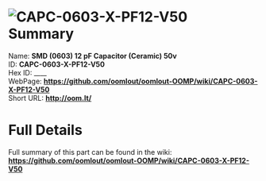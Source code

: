 
![CAPC-0603-X-PF12-V50](https://github.com/oomlout/oomlout-OOMP/blob/master/parts/CAPC-0603-X-PF12-V50/CAPC-0603-X-PF12-V50_420.jpg)   
Summary
=================
  
Name: __SMD (0603) 12 pF Capacitor (Ceramic) 50v__    
ID: __CAPC-0603-X-PF12-V50__   
Hex ID: ____   
WebPage: __https://github.com/oomlout/oomlout-OOMP/wiki/CAPC-0603-X-PF12-V50__   
Short URL: __http://oom.lt/__   

Full Details
==========================
Full summary of this part can be found in the wiki:   
__https://github.com/oomlout/oomlout-OOMP/wiki/CAPC-0603-X-PF12-V50__    

